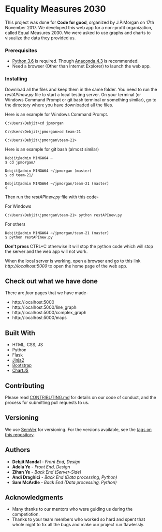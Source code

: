 # Equality Measures 2030

This project was done for **Code for good**, organized by J.P.Morgan on 17th November 2017. We developed this web app for a non-profit organization, called Equal Measures 2030. We were asked to use graphs and charts to visualize the data they provided us. 

### Prerequisites

* [Python 3.6](https://www.python.org/downloads/) is required. Though [Anaconda 4.3](https://www.anaconda.com/download/) is recommended.
* Need a browser (Other than Internet Explorer) to launch the web app.

### Installing

Download all the files and keep them in the same folder. You need to run the *restAPInew.py* file to start a local testing server. On your terminal (or Windows Command Prompt or git bash terminal or something similar), go to the directory where you have downloaded all the files. 

Here is an example for Windows Command Prompt. 

```
C:\Users\Debjit>cd jpmorgan

C:\Users\Debjit\jpmorgan>cd team-21

C:\Users\Debjit\jpmorgan\team-21>
```
Here is an example for git bash (almost similar)

```
Debjit@admin MINGW64 ~
$ cd jpmorgan/

Debjit@admin MINGW64 ~/jpmorgan (master)
$ cd team-21/

Debjit@admin MINGW64 ~/jpmorgan/team-21 (master)
$

```

Then run the *restAPInew.py* file with this code-

For Windows

```
C:\Users\Debjit\jpmorgan\team-21> python restAPInew.py

```
For others

```
Debjit@admin MINGW64 ~/jpmorgan/team-21 (master)
$ python restAPInew.py

```

**Don't press** CTRL+C otherwise it will stop the python code which will stop the server and the web app will not work.


When the local server is working, open a browser and go to this link *http://localhost:5000* to open the home page of the web app.

## Check out what we have done

There are *four* pages that we have made-

* http://localhost:5000
* http://localhost:5000/line_graph
* http://localhost:5000/complex_graph
* http://localhost:5000/maps

## Built With

* HTML, CSS, JS
* Python
* [Flask](http://flask.pocoo.org/)
* [Jinja2](http://jinja.pocoo.org/docs/2.10/)
* [Bootstrap](https://getbootstrap.com/)
* [ChartJS](http://www.chartjs.org/)

## Contributing

Please read [CONTRIBUTING.md](https://) for details on our code of conduct, and the process for submitting pull requests to us.

## Versioning

We use [SemVer](http://semver.org/) for versioning. For the versions available, see the [tags on this repository](https://github.com/your/project/tags). 

## Authors

* **Debjit Mandal** - *Front End, Design*
* **Adela Ye** - *Front End, Design*
* **Zihan Ye** - *Back End (Server-Side)*
* **Andi Draghici** - *Back End (Data processing, Python)*
* **Sam McArdle** - *Back End (Data processing, Python)*


## Acknowledgments

* Many thanks to our mentors who were guiding us during the competiotion. 
* Thanks to your team members who worked so hard and spent that whole night to fix all the bugs and make our project run flawlessly.
